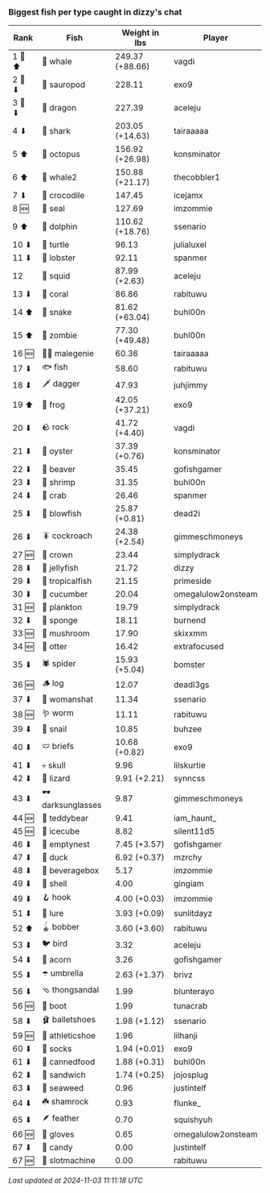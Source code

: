 ### Biggest fish per type caught in dizzy's chat
| Rank | Fish | Weight in lbs | Player |
|------|--------|-----------|---------|
| 1 🥇 ⬆ | 🐳 whale | 249.37 (+88.66) | vagdi |
| 2 🥈 ⬇ | 🦕 sauropod | 228.11 | exo9 |
| 3 🥉 ⬇ | 🐉 dragon | 227.39 | aceleju |
| 4 ⬇ | 🦈 shark | 203.05 (+14.63) | tairaaaaa |
| 5 ⬆ | 🐙 octopus | 156.92 (+26.98) | konsminator |
| 6 ⬆ | 🐋 whale2 | 150.88 (+21.17) | thecobbler1 |
| 7 ⬇ | 🐊 crocodile | 147.45 | icejamx |
| 8 🆕 | 🦭 seal | 127.69 | imzommie |
| 9 ⬆ | 🐬 dolphin | 110.62 (+18.76) | ssenario |
| 10 ⬇ | 🐢 turtle | 96.13 | julialuxel |
| 11 ⬇ | 🦞 lobster | 92.11 | spanmer |
| 12  | 🦑 squid | 87.99 (+2.63) | aceleju |
| 13 ⬇ | 🪸 coral | 86.86 | rabituwu |
| 14 ⬆ | 🐍 snake | 81.62 (+63.04) | buhl00n |
| 15 ⬆ | 🧟 zombie | 77.30 (+49.48) | buhl00n |
| 16 🆕 | 🧞‍♂ malegenie | 60.36 | tairaaaaa |
| 17 ⬇ | 🐟 fish | 58.60 | rabituwu |
| 18 ⬇ | 🗡️ dagger | 47.93 | juhjimmy |
| 19 ⬆ | 🐸 frog | 42.05 (+37.21) | exo9 |
| 20 ⬇ | 🪨 rock | 41.72 (+4.40) | vagdi |
| 21 ⬇ | 🦪 oyster | 37.39 (+0.76) | konsminator |
| 22 ⬇ | 🦫 beaver | 35.45 | gofishgamer |
| 23 ⬇ | 🦐 shrimp | 31.35 | buhl00n |
| 24 ⬇ | 🦀 crab | 26.46 | spanmer |
| 25 ⬇ | 🐡 blowfish | 25.87 (+0.81) | dead2i |
| 26 ⬇ | 🪳 cockroach | 24.38 (+2.54) | gimmeschmoneys |
| 27 🆕 | 👑 crown | 23.44 | simplydrack |
| 28 ⬇ | 🪼 jellyfish | 21.72 | dizzy |
| 29 ⬇ | 🐠 tropicalfish | 21.15 | primeside |
| 30 ⬇ | 🥒 cucumber | 20.04 | omegalulow2onsteam |
| 31 🆕 | 🦠 plankton | 19.79 | simplydrack |
| 32 ⬇ | 🧽 sponge | 18.11 | burnend |
| 33 🆕 | 🍄 mushroom | 17.90 | skixxmm |
| 34 🆕 | 🦦 otter | 16.42 | extrafocused |
| 35 ⬇ | 🕷️ spider | 15.93 (+5.04) | bomster |
| 36 🆕 | 🪵 log | 12.07 | deadl3gs |
| 37 ⬇ | 👒 womanshat | 11.34 | ssenario |
| 38 🆕 | 🪱 worm | 11.11 | rabituwu |
| 39 ⬇ | 🐌 snail | 10.85 | buhzee |
| 40 ⬇ | 🩲 briefs | 10.68 (+0.82) | exo9 |
| 41 ⬇ | 💀 skull | 9.96 | lilskurtie |
| 42 ⬇ | 🦎 lizard | 9.91 (+2.21) | synncss |
| 43 ⬇ | 🕶️ darksunglasses | 9.87 | gimmeschmoneys |
| 44 🆕 | 🧸 teddybear | 9.41 | iam_haunt_ |
| 45 🆕 | 🧊 icecube | 8.82 | silent11d5 |
| 46 ⬇ | 🪹 emptynest | 7.45 (+3.57) | gofishgamer |
| 47 ⬇ | 🦆 duck | 6.92 (+0.37) | mzrchy |
| 48 ⬇ | 🧃 beveragebox | 5.17 | imzommie |
| 49 ⬇ | 🐚 shell | 4.00 | gingiam |
| 49 ⬇ | 🪝 hook | 4.00 (+0.03) | imzommie |
| 51 ⬇ | 🎏 lure | 3.93 (+0.09) | sunlitdayz |
| 52 ⬆ | 🪀 bobber | 3.60 (+3.60) | rabituwu |
| 53 ⬇ | 🐦 bird | 3.32 | aceleju |
| 54 ⬇ | 🌰 acorn | 3.26 | gofishgamer |
| 55 ⬇ | ☂️ umbrella | 2.63 (+1.37) | brivz |
| 56 ⬇ | 🩴 thongsandal | 1.99 | blunterayo |
| 56 🆕 | 👢 boot | 1.99 | tunacrab |
| 58 ⬇ | 🩰 balletshoes | 1.98 (+1.12) | ssenario |
| 59 🆕 | 👟 athleticshoe | 1.96 | lilhanji |
| 60 ⬇ | 🧦 socks | 1.94 (+0.01) | exo9 |
| 61 ⬇ | 🥫 cannedfood | 1.88 (+0.31) | buhl00n |
| 62 ⬇ | 🥪 sandwich | 1.74 (+0.25) | jojosplug |
| 63 ⬇ | 🌿 seaweed | 0.96 | justintelf |
| 64 ⬇ | ☘️ shamrock | 0.93 | flunke_ |
| 65 ⬇ | 🪶 feather | 0.70 | squishyuh |
| 66 🆕 | 🧤 gloves | 0.65 | omegalulow2onsteam |
| 67 ⬇ | 🍬 candy | 0.00 | justintelf |
| 67 🆕 | 🎰 slotmachine | 0.00 | rabituwu |

_Last updated at 2024-11-03 11:11:18 UTC_